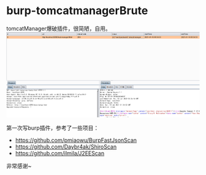 # burp-tomcatmanagerBrute
tomcatManager爆破插件，很简陋，自用。
![result](./Image.png)

第一次写burp插件，参考了一些项目：
* https://github.com/pmiaowu/BurpFastJsonScan
* https://github.com/Daybr4ak/ShiroScan
* https://github.com/ilmila/J2EEScan

非常感谢~
